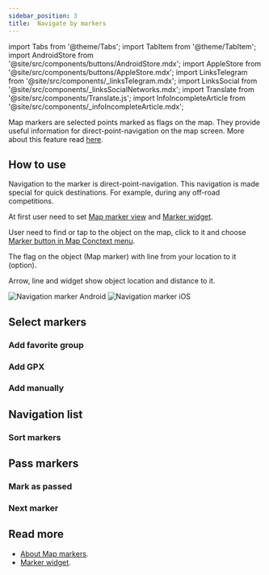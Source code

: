 ```yaml
---
sidebar_position: 3
title:  Navigate by markers
---
```


import Tabs from '@theme/Tabs';
import TabItem from '@theme/TabItem';
import AndroidStore from '@site/src/components/buttons/AndroidStore.mdx';
import AppleStore from '@site/src/components/buttons/AppleStore.mdx';
import LinksTelegram from '@site/src/components/_linksTelegram.mdx';
import LinksSocial from '@site/src/components/_linksSocialNetworks.mdx';
import Translate from '@site/src/components/Translate.js';
import InfoIncompleteArticle from '@site/src/components/_infoIncompleteArticle.mdx';

<InfoIncompleteArticle/>

Map markers are selected points marked as flags on the map. They provide useful information for direct-point-navigation on the map screen. More about this feature read [here](../personal/markers.md).

## How to use

Navigation to the marker is direct-point-navigation. This navigation is made special for quick destinations. For example, during any off-road competitions.

At first user need to set [Map marker view](../personal/markers.md) and [Marker widget](../widgets/markers.md).

User need to find or tap to the object on the map, click to it and choose [Marker button in Map Conctext menu](../map/map-context-menu.md#add--edit-marker).

The flag on the object (Map marker) with line from your location to it (option).

Arrow, line and widget show object location and distance to it.

![Navigation marker Android](@site/static/img/navigation/marker/navigation_marker_android.png) ![Navigation marker iOS](@site/static/img/navigation/marker/navigation_marker_ios.png)


## Select markers

### Add favorite group 

### Add GPX

### Add manually

## Navigation list

### Sort markers


## Pass markers

### Mark as passed

### Next marker


## Read more

- [About Map markers](../personal/markers.md).
- [Marker widget](../widgets/markers.md).